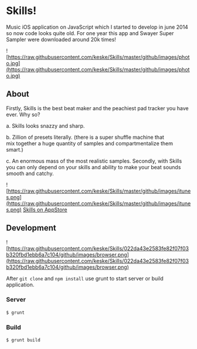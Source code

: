 # Skills!

Music iOS application on JavaScript which I started to develop in june 2014 so now code looks quite old. For one year this app and Swayer Super Sampler were downloaded around 20k times!

![https://raw.githubusercontent.com/keske/Skills/master/github/images/photo.jpg](https://raw.githubusercontent.com/keske/Skills/master/github/images/photo.jpg)

## About 
Firstly, Skills is the best beat maker and the peachiest pad tracker you have ever. Why so? 

a. Skills looks snazzy and sharp.

b. Zillion of presets literally. (there is a super shuffle machine that mix together a huge quantity of samples and compartmentalize them smart.) 

c. An enormous mass of the most realistic samples.
Secondly, with Skills you can only depend on your skills and ability to make your beat sounds smooth and catchy. 

![https://raw.githubusercontent.com/keske/Skills/master/github/images/itunes.png](https://raw.githubusercontent.com/keske/Skills/master/github/images/itunes.png)
[Skills on AppStore](https://itunes.apple.com/us/app/skills!/id952734764?ls=1&mt=8)

## Development

![https://raw.githubusercontent.com/keske/Skills/022da43e2583fe82f07f03b320fbd1ebb6a7c104/github/images/browser.png](https://raw.githubusercontent.com/keske/Skills/022da43e2583fe82f07f03b320fbd1ebb6a7c104/github/images/browser.png)

After `git clone` and `npm install` use grunt to start server or build application.

### Server

```
$ grunt
```

### Build

```
$ grunt build
```
